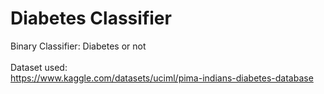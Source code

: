 # Diabetes Classifier

Binary Classifier: Diabetes or not
<br> <br>
Dataset used: <br>
https://www.kaggle.com/datasets/uciml/pima-indians-diabetes-database
